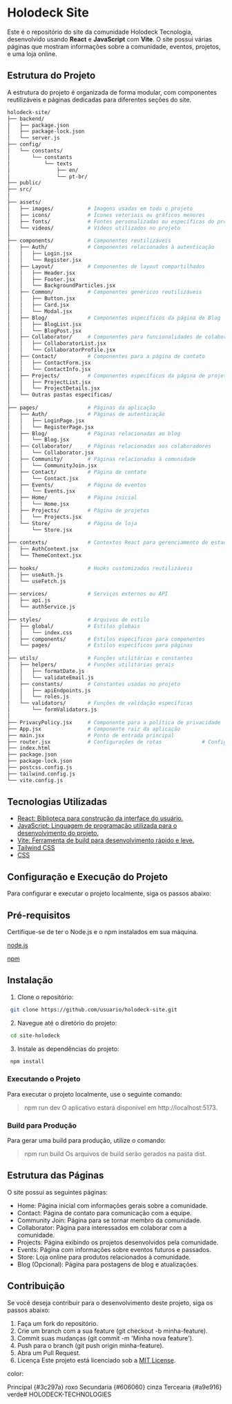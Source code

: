 # Holodeck Site

Este é o repositório do site da comunidade Holodeck Tecnologia, desenvolvido usando **React** e **JavaScript** com **Vite**. O site possui várias páginas que mostram informações sobre a comunidade, eventos, projetos, e uma loja online.

## Estrutura do Projeto
A estrutura do projeto é organizada de forma modular, com componentes reutilizáveis e páginas dedicadas para diferentes seções do site.

```bash
holodeck-site/
├── backend/
│   ├── package.json
│   ├── package-lock.json
│   └── server.js
├── config/
│   └── constants/
│       └── constants
│           └── texts
│               ├── en/
│               └── pt-br/
├── public/
├── src/
│
├── assets/
│   ├── images/           # Imagens usadas em todo o projeto
│   ├── icons/            # Ícones vetoriais ou gráficos menores
│   ├── fonts/            # Fontes personalizadas ou específicas do projeto
│   └── videos/           # Vídeos utilizados no projeto
│
├── components/           # Componentes reutilizáveis
│   ├── Auth/             # Componentes relacionados à autenticação
│   │   ├── Login.jsx
│   │   └── Register.jsx
│   ├── Layout/           # Componentes de layout compartilhados
│   │   ├── Header.jsx
│   │   ├── Footer.jsx
│   │   └── BackgroundParticles.jsx
│   ├── Common/           # Componentes genéricos reutilizáveis
│   │   ├── Button.jsx
│   │   ├── Card.jsx
│   │   └── Modal.jsx
│   ├── Blog/             # Componentes específicos da página de Blog
│   │   ├── BlogList.jsx
│   │   └── BlogPost.jsx
│   ├── Collaborator/     # Componentes para funcionalidades de colaborador
│   │   ├── CollaboratorList.jsx
│   │   └── CollaboratorProfile.jsx
│   ├── Contact/          # Componentes para a página de contato
│   │   ├── ContactForm.jsx
│   │   └── ContactInfo.jsx
│   ├── Projects/         # Componentes específicos da página de projetos
│   │   ├── ProjectList.jsx
│   │   └── ProjectDetails.jsx
│   └── Outras pastas específicas/
│
├── pages/                # Páginas da aplicação
│   ├── Auth/             # Páginas de autenticação
│   │   ├── LoginPage.jsx
│   │   └── RegisterPage.jsx
│   ├── Blog/             # Páginas relacionadas ao blog
│   │   └── Blog.jsx
│   ├── Collaborator/     # Páginas relacionadas aos colaboradores
│   │   └── Collaborator.jsx
│   ├── Community/        # Páginas relacionadas à comunidade
│   │   └── CommunityJoin.jsx
│   ├── Contact/          # Página de contato
│   │   └── Contact.jsx
│   ├── Events/           # Página de eventos
│   │   └── Events.jsx
│   ├── Home/             # Página inicial
│   │   └── Home.jsx
│   ├── Projects/         # Página de projetos
│   │   └── Projects.jsx
│   └── Store/            # Página de loja
│       └── Store.jsx
│
├── contexts/             # Contextos React para gerenciamento de estado global
│   ├── AuthContext.jsx
│   └── ThemeContext.jsx
│
├── hooks/                # Hooks customizados reutilizáveis
│   ├── useAuth.js
│   └── useFetch.js
│
├── services/             # Serviços externos ou API
│   ├── api.js
│   └── authService.js
│
├── styles/               # Arquivos de estilo
│   ├── global/           # Estilos globais
│   │   └── index.css
│   ├── components/       # Estilos específicos para componentes
│   └── pages/            # Estilos específicos para páginas
│
├── utils/                # Funções utilitárias e constantes
│   ├── helpers/          # Funções utilitárias gerais
│   │   ├── formatDate.js
│   │   └── validateEmail.js
│   ├── constants/        # Constantes usadas no projeto
│   │   ├── apiEndpoints.js
│   │   └── roles.js
│   └── validators/       # Funções de validação específicas
│       └── formValidators.js
│
├── PrivacyPolicy.jsx     # Componente para a política de privacidade
├── App.jsx               # Componente raiz da aplicação
├── main.jsx              # Ponto de entrada principal
├── router.jsx            # Configurações de rotas             # Configuração de rotas
├── index.html
├── package.json
├── package-lock.json
├── postcss.config.js
├── tailwind.config.js
└── vite.config.js
```
## Tecnologias Utilizadas

- <a href="https://reactjs.org/" target="_blank">React: Biblioteca para construção da interface do usuário.</a>
- <a href="https://developer.mozilla.org/en-US/docs/Web/JavaScript" target="_blank">JavaScript: Linguagem de programação utilizada para o desenvolvimento do projeto.</a>
- <a href="https://vitejs.dev/" target="_blank">Vite: Ferramenta de build para desenvolvimento rápido e leve.</a>
- <a href="https://tailwindcss.com/" target="_blank">Tailwind CSS</a>
- <a href="https://developer.mozilla.org/en-US/docs/Web/CSS" target="_blank">CSS</a>

## Configuração e Execução do Projeto
Para configurar e executar o projeto localmente, siga os passos abaixo:

## Pré-requisitos
Certifique-se de ter o Node.js e o npm instalados em sua máquina.

[node.js](https://nodejs.org/pt)

[npm](https://www.npmjs.com/)

## Instalação
1. Clone o repositório:
```bash
 git clone https://github.com/usuario/holodeck-site.git
```
2. Navegue até o diretório do projeto:
```bash
 cd site-holodeck
```
3. Instale as dependências do projeto:
```bash
 npm install
```
### Executando o Projeto
Para executar o projeto localmente, use o seguinte comando:

> npm run dev
O aplicativo estará disponível em http://localhost:5173.

### Build para Produção
Para gerar uma build para produção, utilize o comando:

> npm run build
Os arquivos de build serão gerados na pasta dist.

## Estrutura das Páginas
O site possui as seguintes páginas:

- Home: Página inicial com informações gerais sobre a comunidade.
- Contact: Página de contato para comunicação com a equipe.
- Community Join: Página para se tornar membro da comunidade.
- Collaborator: Página para interessados em colaborar com a comunidade.
- Projects: Página exibindo os projetos desenvolvidos pela comunidade.
- Events: Página com informações sobre eventos futuros e passados.
- Store: Loja online para produtos relacionados à comunidade.
- Blog (Opcional): Página para postagens de blog e atualizações.

## Contribuição
Se você deseja contribuir para o desenvolvimento deste projeto, siga os passos abaixo:

1. Faça um fork do repositório.
2. Crie um branch com a sua feature (git checkout -b minha-feature).
3. Commit suas mudanças (git commit -m 'Minha nova feature').
4. Push para o branch (git push origin minha-feature).
5. Abra um Pull Request.
6. Licença
Este projeto está licenciado sob a [MIT License](LICENSE).


color:

Principal {#3c297a} roxo
Secundaria {#606060} cinza
Tercearia {#a9e916} verde# HOLODECK-TECHNOLOGIES
